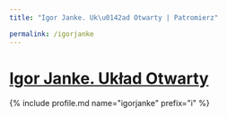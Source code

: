 ```yaml
---
title: "Igor Janke. Uk\u0142ad Otwarty | Patromierz"

permalink: /igorjanke
---
```


# [Igor Janke. Układ Otwarty](https://patronite.pl/igorjanke)

{% include profile.md name="igorjanke" prefix="i" %}

